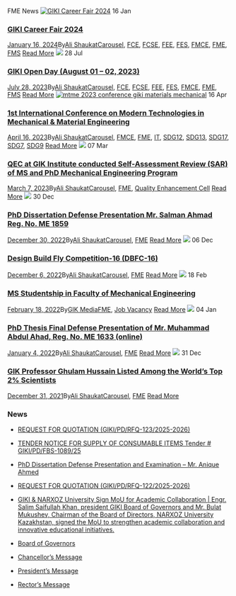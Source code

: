 FME News
[![GIKI Career Fair 2024](https://giki.edu.pk/wp-content/uploads/2024/01/Career-Fair-Programs-212x300.jpg)](https://giki.edu.pk/2024/01/16/career-fair-2024/)
16
Jan
### [GIKI Career Fair 2024](https://giki.edu.pk/2024/01/16/career-fair-2024/)
[January 16, 2024](https://giki.edu.pk/2024/01/16/)By[Ali Shaukat](https://giki.edu.pk/author/alishaukat/ "Posts by Ali Shaukat")[Carousel](https://giki.edu.pk/carousel_home/), [FCE](https://giki.edu.pk/fce_news/), [FCSE](https://giki.edu.pk/fcse_news/), [FEE](https://giki.edu.pk/fee_news/), [FES](https://giki.edu.pk/fes_news/), [FMCE](https://giki.edu.pk/fmce_news/), [FME](https://giki.edu.pk/fme_news/), [FMS](https://giki.edu.pk/fms_news/)
[Read More](https://giki.edu.pk/2024/01/16/career-fair-2024/)
[![](https://giki.edu.pk/fme_news/)](https://giki.edu.pk/2023/07/28/giki-open-day/)
28
Jul
### [GIKI Open Day (August 01 – 02, 2023)](https://giki.edu.pk/2023/07/28/giki-open-day/)
[July 28, 2023](https://giki.edu.pk/2023/07/28/)By[Ali Shaukat](https://giki.edu.pk/author/alishaukat/ "Posts by Ali Shaukat")[Carousel](https://giki.edu.pk/carousel_home/), [FCE](https://giki.edu.pk/fce_news/), [FCSE](https://giki.edu.pk/fcse_news/), [FEE](https://giki.edu.pk/fee_news/), [FES](https://giki.edu.pk/fes_news/), [FMCE](https://giki.edu.pk/fmce_news/), [FME](https://giki.edu.pk/fme_news/), [FMS](https://giki.edu.pk/fms_news/)
[Read More](https://giki.edu.pk/2023/07/28/giki-open-day/)
[![mtme 2023 conference giki materials mechanical](https://giki.edu.pk/fme_news/)](https://giki.edu.pk/2023/04/16/1st-international-conference-on-modern-technologies-in-mechanical-material-engineering/)
16
Apr
### [1st International Conference on Modern Technologies in Mechanical & Material Engineering](https://giki.edu.pk/2023/04/16/1st-international-conference-on-modern-technologies-in-mechanical-material-engineering/)
[April 16, 2023](https://giki.edu.pk/2023/04/16/)By[Ali Shaukat](https://giki.edu.pk/author/alishaukat/ "Posts by Ali Shaukat")[Carousel](https://giki.edu.pk/carousel_home/), [FMCE](https://giki.edu.pk/fmce_news/), [FME](https://giki.edu.pk/fme_news/), [IT](https://giki.edu.pk/it-category/), [SDG12](https://giki.edu.pk/sdg12/), [SDG13](https://giki.edu.pk/sdg13/), [SDG17](https://giki.edu.pk/sdg17/), [SDG7](https://giki.edu.pk/sdg7/), [SDG9](https://giki.edu.pk/sdg9/)
[Read More](https://giki.edu.pk/2023/04/16/1st-international-conference-on-modern-technologies-in-mechanical-material-engineering/)
[![](https://giki.edu.pk/fme_news/)](https://giki.edu.pk/2023/03/07/qec-at-gik-institute-conducted-self-assessment-review-sar-of-ms-and-phd-mechanical-engineering-program/)
07
Mar
### [QEC at GIK Institute conducted Self-Assessment Review (SAR) of MS and PhD Mechanical Engineering Program](https://giki.edu.pk/2023/03/07/qec-at-gik-institute-conducted-self-assessment-review-sar-of-ms-and-phd-mechanical-engineering-program/)
[March 7, 2023](https://giki.edu.pk/2023/03/07/)By[Ali Shaukat](https://giki.edu.pk/author/alishaukat/ "Posts by Ali Shaukat")[Carousel](https://giki.edu.pk/carousel_home/), [FME](https://giki.edu.pk/fme_news/), [Quality Enhancement Cell](https://giki.edu.pk/qec_news/)
[Read More](https://giki.edu.pk/2023/03/07/qec-at-gik-institute-conducted-self-assessment-review-sar-of-ms-and-phd-mechanical-engineering-program/)
[![](https://giki.edu.pk/fme_news/)](https://giki.edu.pk/2022/12/30/phd-dissertation-defense-presentation-mr-salman-ahmad-reg-no-me-1859/)
30
Dec
### [PhD Dissertation Defense Presentation Mr. Salman Ahmad Reg. No. ME 1859](https://giki.edu.pk/2022/12/30/phd-dissertation-defense-presentation-mr-salman-ahmad-reg-no-me-1859/)
[December 30, 2022](https://giki.edu.pk/2022/12/30/)By[Ali Shaukat](https://giki.edu.pk/author/alishaukat/ "Posts by Ali Shaukat")[Carousel](https://giki.edu.pk/carousel_home/), [FME](https://giki.edu.pk/fme_news/)
[Read More](https://giki.edu.pk/2022/12/30/phd-dissertation-defense-presentation-mr-salman-ahmad-reg-no-me-1859/)
[![](https://giki.edu.pk/fme_news/)](https://giki.edu.pk/2022/12/06/design-build-fly-competition-16-dbfc-16/)
06
Dec
### [Design Build Fly Competition-16 (DBFC-16)](https://giki.edu.pk/2022/12/06/design-build-fly-competition-16-dbfc-16/)
[December 6, 2022](https://giki.edu.pk/2022/12/06/)By[Ali Shaukat](https://giki.edu.pk/author/alishaukat/ "Posts by Ali Shaukat")[Carousel](https://giki.edu.pk/carousel_home/), [FME](https://giki.edu.pk/fme_news/)
[Read More](https://giki.edu.pk/2022/12/06/design-build-fly-competition-16-dbfc-16/)
[![](https://giki.edu.pk/fme_news/)](https://giki.edu.pk/2022/02/18/ms-studentship-in-faculty-of-mechanical-engineering/)
18
Feb
### [MS Studentship in Faculty of Mechanical Engineering](https://giki.edu.pk/2022/02/18/ms-studentship-in-faculty-of-mechanical-engineering/)
[February 18, 2022](https://giki.edu.pk/2022/02/18/)By[GIK Media](https://giki.edu.pk/author/gikmedia/ "Posts by GIK Media")[FME](https://giki.edu.pk/fme_news/), [Job Vacancy](https://giki.edu.pk/job_vacancy/)
[Read More](https://giki.edu.pk/2022/02/18/ms-studentship-in-faculty-of-mechanical-engineering/)
[![](https://giki.edu.pk/fme_news/)](https://giki.edu.pk/2022/01/04/phd-thesis-final-defense-presentation-of-mr-muhammad-abdul-ahad-reg-no-me-1633-online/)
04
Jan
### [PhD Thesis Final Defense Presentation of Mr. Muhammad Abdul Ahad, Reg. No. ME 1633 (online)](https://giki.edu.pk/2022/01/04/phd-thesis-final-defense-presentation-of-mr-muhammad-abdul-ahad-reg-no-me-1633-online/)
[January 4, 2022](https://giki.edu.pk/2022/01/04/)By[Ali Shaukat](https://giki.edu.pk/author/alishaukat/ "Posts by Ali Shaukat")[Carousel](https://giki.edu.pk/carousel_home/), [FME](https://giki.edu.pk/fme_news/)
[Read More](https://giki.edu.pk/2022/01/04/phd-thesis-final-defense-presentation-of-mr-muhammad-abdul-ahad-reg-no-me-1633-online/)
[![](https://giki.edu.pk/fme_news/)](https://giki.edu.pk/2021/12/31/gik-professor-among-the-worlds-top-2-scientists/)
31
Dec
### [GIK Professor Ghulam Hussain Listed Among the World’s Top 2% Scientists](https://giki.edu.pk/2021/12/31/gik-professor-among-the-worlds-top-2-scientists/)
[December 31, 2021](https://giki.edu.pk/2021/12/31/)By[Ali Shaukat](https://giki.edu.pk/author/alishaukat/ "Posts by Ali Shaukat")[Carousel](https://giki.edu.pk/carousel_home/), [FME](https://giki.edu.pk/fme_news/)
[Read More](https://giki.edu.pk/2021/12/31/gik-professor-among-the-worlds-top-2-scientists/)
### News
  * [REQUEST FOR QUOTATION (GIKI/PD/RFQ-123/2025-2026)](https://giki.edu.pk/2025/10/17/request-for-quotation-giki-pd-rfq-123-2025-2026/)
  * [TENDER NOTICE FOR SUPPLY OF CONSUMABLE ITEMS Tender # GIKI/PD/FBS-1089/25](https://giki.edu.pk/2025/10/16/tender-notice-for-supply-of-consumable-items-tender-giki-pd-fbs-1089-25/)
  * [PhD Dissertation Defense Presentation and Examination – Mr. Anique Ahmed](https://giki.edu.pk/2025/10/14/phd-dissertation-defense-presentation-and-examination-mr-anique-ahmed/)
  * [REQUEST FOR QUOTATION (GIKI/PD/RFQ-122/2025-2026)](https://giki.edu.pk/2025/10/14/request-for-quotation-giki-pd-rfq-122-2025-2026/)
  * [GIKI & NARXOZ University Sign MoU for Academic Collaboration | Engr. Salim Saifullah Khan, president GIKI Board of Governors and Mr. Bulat Mukushev, Chairman of the Board of Directors, NARXOZ University Kazakhstan, signed the MoU to strengthen academic collaboration and innovative educational initiatives.](https://giki.edu.pk/2025/10/13/giki-narxoz-university-sign-mou-for-academic-collaboration-engr-salim-saifullah-khan-president-giki-board-of-governors-and-mr-bulat-mukushev-chairman-of-the-board-of-directors-narxoz-univ/)


  * [Board of Governors](https://giki.edu.pk/board-of-governors/)
  * [Chancellor’s Message](https://giki.edu.pk/?page_id=14826)
  * [President’s Message](https://giki.edu.pk/presidents-message/)
  * [Rector’s Message](https://giki.edu.pk/rectors-message/)



